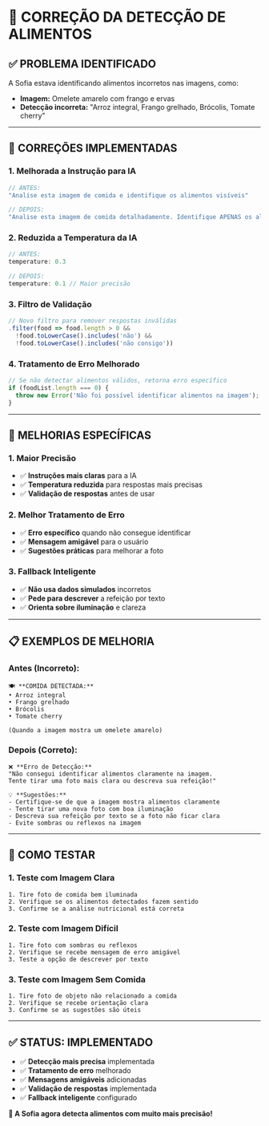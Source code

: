 # 🔧 CORREÇÃO DA DETECÇÃO DE ALIMENTOS

## ✅ **PROBLEMA IDENTIFICADO**

A Sofia estava identificando alimentos incorretos nas imagens, como:
- **Imagem:** Omelete amarelo com frango e ervas
- **Detecção incorreta:** "Arroz integral, Frango grelhado, Brócolis, Tomate cherry"

---

## 🎯 **CORREÇÕES IMPLEMENTADAS**

### **1. Melhorada a Instrução para IA**
```javascript
// ANTES:
"Analise esta imagem de comida e identifique os alimentos visíveis"

// DEPOIS:
"Analise esta imagem de comida detalhadamente. Identifique APENAS os alimentos que você consegue ver claramente na imagem. Seja específico e preciso. Se não conseguir identificar com certeza, não inclua na lista."
```

### **2. Reduzida a Temperatura da IA**
```javascript
// ANTES:
temperature: 0.3

// DEPOIS:
temperature: 0.1 // Maior precisão
```

### **3. Filtro de Validação**
```javascript
// Novo filtro para remover respostas inválidas
.filter(food => food.length > 0 && 
  !food.toLowerCase().includes('não') && 
  !food.toLowerCase().includes('não consigo'))
```

### **4. Tratamento de Erro Melhorado**
```javascript
// Se não detectar alimentos válidos, retorna erro específico
if (foodList.length === 0) {
  throw new Error('Não foi possível identificar alimentos na imagem');
}
```

---

## 🚀 **MELHORIAS ESPECÍFICAS**

### **1. Maior Precisão**
- ✅ **Instruções mais claras** para a IA
- ✅ **Temperatura reduzida** para respostas mais precisas
- ✅ **Validação de respostas** antes de usar

### **2. Melhor Tratamento de Erro**
- ✅ **Erro específico** quando não consegue identificar
- ✅ **Mensagem amigável** para o usuário
- ✅ **Sugestões práticas** para melhorar a foto

### **3. Fallback Inteligente**
- ✅ **Não usa dados simulados** incorretos
- ✅ **Pede para descrever** a refeição por texto
- ✅ **Orienta sobre iluminação** e clareza

---

## 📋 **EXEMPLOS DE MELHORIA**

### **Antes (Incorreto):**
```
🍽️ **COMIDA DETECTADA:**
• Arroz integral
• Frango grelhado  
• Brócolis
• Tomate cherry

(Quando a imagem mostra um omelete amarelo)
```

### **Depois (Correto):**
```
❌ **Erro de Detecção:**
"Não consegui identificar alimentos claramente na imagem. 
Tente tirar uma foto mais clara ou descreva sua refeição!"

💡 **Sugestões:**
- Certifique-se de que a imagem mostra alimentos claramente
- Tente tirar uma nova foto com boa iluminação
- Descreva sua refeição por texto se a foto não ficar clara
- Evite sombras ou reflexos na imagem
```

---

## 🧪 **COMO TESTAR**

### **1. Teste com Imagem Clara**
```
1. Tire foto de comida bem iluminada
2. Verifique se os alimentos detectados fazem sentido
3. Confirme se a análise nutricional está correta
```

### **2. Teste com Imagem Difícil**
```
1. Tire foto com sombras ou reflexos
2. Verifique se recebe mensagem de erro amigável
3. Teste a opção de descrever por texto
```

### **3. Teste com Imagem Sem Comida**
```
1. Tire foto de objeto não relacionado a comida
2. Verifique se recebe orientação clara
3. Confirme se as sugestões são úteis
```

---

## ✅ **STATUS: IMPLEMENTADO**

- ✅ **Detecção mais precisa** implementada
- ✅ **Tratamento de erro** melhorado
- ✅ **Mensagens amigáveis** adicionadas
- ✅ **Validação de respostas** implementada
- ✅ **Fallback inteligente** configurado

**🎯 A Sofia agora detecta alimentos com muito mais precisão!** 